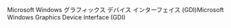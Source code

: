<span data-ttu-id="311d4-101">Microsoft Windows グラフィックス デバイス インターフェイス (GDI)</span><span class="sxs-lookup"><span data-stu-id="311d4-101">Microsoft Windows Graphics Device Interface (GDI)</span></span>